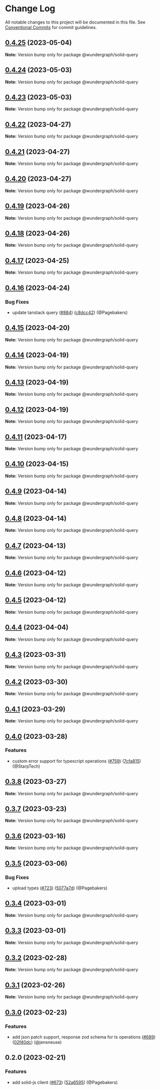 # Change Log

All notable changes to this project will be documented in this file.
See [Conventional Commits](https://conventionalcommits.org) for commit guidelines.

## [0.4.25](https://github.com/wundergraph/wundergraph/compare/@wundergraph/solid-query@0.4.24...@wundergraph/solid-query@0.4.25) (2023-05-04)

**Note:** Version bump only for package @wundergraph/solid-query

## [0.4.24](https://github.com/wundergraph/wundergraph/compare/@wundergraph/solid-query@0.4.23...@wundergraph/solid-query@0.4.24) (2023-05-03)

**Note:** Version bump only for package @wundergraph/solid-query

## [0.4.23](https://github.com/wundergraph/wundergraph/compare/@wundergraph/solid-query@0.4.22...@wundergraph/solid-query@0.4.23) (2023-05-03)

**Note:** Version bump only for package @wundergraph/solid-query

## [0.4.22](https://github.com/wundergraph/wundergraph/compare/@wundergraph/solid-query@0.4.21...@wundergraph/solid-query@0.4.22) (2023-04-27)

**Note:** Version bump only for package @wundergraph/solid-query

## [0.4.21](https://github.com/wundergraph/wundergraph/compare/@wundergraph/solid-query@0.4.20...@wundergraph/solid-query@0.4.21) (2023-04-27)

**Note:** Version bump only for package @wundergraph/solid-query

## [0.4.20](https://github.com/wundergraph/wundergraph/compare/@wundergraph/solid-query@0.4.19...@wundergraph/solid-query@0.4.20) (2023-04-27)

**Note:** Version bump only for package @wundergraph/solid-query

## [0.4.19](https://github.com/wundergraph/wundergraph/compare/@wundergraph/solid-query@0.4.18...@wundergraph/solid-query@0.4.19) (2023-04-26)

**Note:** Version bump only for package @wundergraph/solid-query

## [0.4.18](https://github.com/wundergraph/wundergraph/compare/@wundergraph/solid-query@0.4.17...@wundergraph/solid-query@0.4.18) (2023-04-26)

**Note:** Version bump only for package @wundergraph/solid-query

## [0.4.17](https://github.com/wundergraph/wundergraph/compare/@wundergraph/solid-query@0.4.16...@wundergraph/solid-query@0.4.17) (2023-04-25)

**Note:** Version bump only for package @wundergraph/solid-query

## [0.4.16](https://github.com/wundergraph/wundergraph/compare/@wundergraph/solid-query@0.4.15...@wundergraph/solid-query@0.4.16) (2023-04-24)

### Bug Fixes

* update tanstack query ([#884](https://github.com/wundergraph/wundergraph/issues/884)) ([c8dcc42](https://github.com/wundergraph/wundergraph/commit/c8dcc42526af696df2636b7e861c227feb03a872)) (@Pagebakers)

## [0.4.15](https://github.com/wundergraph/wundergraph/compare/@wundergraph/solid-query@0.4.14...@wundergraph/solid-query@0.4.15) (2023-04-20)

**Note:** Version bump only for package @wundergraph/solid-query

## [0.4.14](https://github.com/wundergraph/wundergraph/compare/@wundergraph/solid-query@0.4.13...@wundergraph/solid-query@0.4.14) (2023-04-19)

**Note:** Version bump only for package @wundergraph/solid-query

## [0.4.13](https://github.com/wundergraph/wundergraph/compare/@wundergraph/solid-query@0.4.12...@wundergraph/solid-query@0.4.13) (2023-04-19)

**Note:** Version bump only for package @wundergraph/solid-query

## [0.4.12](https://github.com/wundergraph/wundergraph/compare/@wundergraph/solid-query@0.4.11...@wundergraph/solid-query@0.4.12) (2023-04-19)

**Note:** Version bump only for package @wundergraph/solid-query

## [0.4.11](https://github.com/wundergraph/wundergraph/compare/@wundergraph/solid-query@0.4.10...@wundergraph/solid-query@0.4.11) (2023-04-17)

**Note:** Version bump only for package @wundergraph/solid-query

## [0.4.10](https://github.com/wundergraph/wundergraph/compare/@wundergraph/solid-query@0.4.9...@wundergraph/solid-query@0.4.10) (2023-04-15)

**Note:** Version bump only for package @wundergraph/solid-query

## [0.4.9](https://github.com/wundergraph/wundergraph/compare/@wundergraph/solid-query@0.4.8...@wundergraph/solid-query@0.4.9) (2023-04-14)

**Note:** Version bump only for package @wundergraph/solid-query

## [0.4.8](https://github.com/wundergraph/wundergraph/compare/@wundergraph/solid-query@0.4.7...@wundergraph/solid-query@0.4.8) (2023-04-14)

**Note:** Version bump only for package @wundergraph/solid-query

## [0.4.7](https://github.com/wundergraph/wundergraph/compare/@wundergraph/solid-query@0.4.6...@wundergraph/solid-query@0.4.7) (2023-04-13)

**Note:** Version bump only for package @wundergraph/solid-query

## [0.4.6](https://github.com/wundergraph/wundergraph/compare/@wundergraph/solid-query@0.4.5...@wundergraph/solid-query@0.4.6) (2023-04-12)

**Note:** Version bump only for package @wundergraph/solid-query

## [0.4.5](https://github.com/wundergraph/wundergraph/compare/@wundergraph/solid-query@0.4.4...@wundergraph/solid-query@0.4.5) (2023-04-12)

**Note:** Version bump only for package @wundergraph/solid-query

## [0.4.4](https://github.com/wundergraph/wundergraph/compare/@wundergraph/solid-query@0.4.3...@wundergraph/solid-query@0.4.4) (2023-04-04)

**Note:** Version bump only for package @wundergraph/solid-query

## [0.4.3](https://github.com/wundergraph/wundergraph/compare/@wundergraph/solid-query@0.4.2...@wundergraph/solid-query@0.4.3) (2023-03-31)

**Note:** Version bump only for package @wundergraph/solid-query

## [0.4.2](https://github.com/wundergraph/wundergraph/compare/@wundergraph/solid-query@0.4.1...@wundergraph/solid-query@0.4.2) (2023-03-30)

**Note:** Version bump only for package @wundergraph/solid-query

## [0.4.1](https://github.com/wundergraph/wundergraph/compare/@wundergraph/solid-query@0.4.0...@wundergraph/solid-query@0.4.1) (2023-03-29)

**Note:** Version bump only for package @wundergraph/solid-query

## [0.4.0](https://github.com/wundergraph/wundergraph/compare/@wundergraph/solid-query@0.3.8...@wundergraph/solid-query@0.4.0) (2023-03-28)

### Features

* custom error support for typescript operations ([#759](https://github.com/wundergraph/wundergraph/issues/759)) ([7cfa815](https://github.com/wundergraph/wundergraph/commit/7cfa815a44b0b2a1184c2c50d0c4ea7cbb8066a7)) (@StarpTech)

## [0.3.8](https://github.com/wundergraph/wundergraph/compare/@wundergraph/solid-query@0.3.7...@wundergraph/solid-query@0.3.8) (2023-03-27)

**Note:** Version bump only for package @wundergraph/solid-query

## [0.3.7](https://github.com/wundergraph/wundergraph/compare/@wundergraph/solid-query@0.3.6...@wundergraph/solid-query@0.3.7) (2023-03-23)

**Note:** Version bump only for package @wundergraph/solid-query

## [0.3.6](https://github.com/wundergraph/wundergraph/compare/@wundergraph/solid-query@0.3.5...@wundergraph/solid-query@0.3.6) (2023-03-16)

**Note:** Version bump only for package @wundergraph/solid-query

## [0.3.5](https://github.com/wundergraph/wundergraph/compare/@wundergraph/solid-query@0.3.4...@wundergraph/solid-query@0.3.5) (2023-03-06)

### Bug Fixes

* upload types ([#723](https://github.com/wundergraph/wundergraph/issues/723)) ([5077a7d](https://github.com/wundergraph/wundergraph/commit/5077a7d2ab363d3bbbb1df35423e5ad799b1800f)) (@Pagebakers)

## [0.3.4](https://github.com/wundergraph/wundergraph/compare/@wundergraph/solid-query@0.3.3...@wundergraph/solid-query@0.3.4) (2023-03-01)

**Note:** Version bump only for package @wundergraph/solid-query

## [0.3.3](https://github.com/wundergraph/wundergraph/compare/@wundergraph/solid-query@0.3.2...@wundergraph/solid-query@0.3.3) (2023-03-01)

**Note:** Version bump only for package @wundergraph/solid-query

## [0.3.2](https://github.com/wundergraph/wundergraph/compare/@wundergraph/solid-query@0.3.1...@wundergraph/solid-query@0.3.2) (2023-02-28)

**Note:** Version bump only for package @wundergraph/solid-query

## [0.3.1](https://github.com/wundergraph/wundergraph/compare/@wundergraph/solid-query@0.3.0...@wundergraph/solid-query@0.3.1) (2023-02-26)

**Note:** Version bump only for package @wundergraph/solid-query

## [0.3.0](https://github.com/wundergraph/wundergraph/compare/@wundergraph/solid-query@0.2.0...@wundergraph/solid-query@0.3.0) (2023-02-23)

### Features

* add json patch support, response zod schema for ts operations ([#689](https://github.com/wundergraph/wundergraph/issues/689)) ([02f40dc](https://github.com/wundergraph/wundergraph/commit/02f40dc21e63c1771ee7b002c94a396a52f85187)) (@jensneuse)

## 0.2.0 (2023-02-21)

### Features

* add solid-js client ([#673](https://github.com/wundergraph/wundergraph/issues/673)) ([52a6595](https://github.com/wundergraph/wundergraph/commit/52a6595222cba6ae6c9424c4b6a734bc87909af3)) (@Pagebakers)

